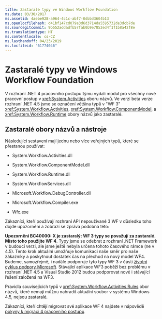```yaml
---
title: Zastaralé typy ve Windows Workflow Foundation
ms.date: 03/30/2017
ms.assetid: 4aebe928-a964-4c1c-abf7-0dbbd3604b13
ms.openlocfilehash: d41bf147cd079a3d6d3714da5595732de3dcb7de
ms.sourcegitcommit: 9b552addadfb57fab0b9e7852ed4f1f1b8a42f8e
ms.translationtype: HT
ms.contentlocale: cs-CZ
ms.lasthandoff: 04/23/2019
ms.locfileid: "61774046"
---
```

# <a name="deprecated-types-in-windows-workflow-foundation"></a>Zastaralé typy ve Windows Workflow Foundation
V rozhraní .NET 4 pracovního postupu týmu vydali modul pro všechny nové pracovní postup v <xref:System.Activities> oboru názvů. Ve verzi beta verze rozhraní .NET 4.5 jsme se označení většina typů v "WF 3" <xref:System.Workflow.Activities>, <xref:System.Workflow.ComponentModel>, a <xref:System.Workflow.Runtime> obory názvů jako zastaralé.  
  
## <a name="obsolete-namespaces-and-tools"></a>Zastaralé obory názvů a nástroje  
 Následující sestavení mají jednu nebo více veřejných typů, které se přestanou používat:  
  
- System.Workflow.Activities.dll  
  
- System.Workflow.ComponentModel.dll  
  
- System.Workflow.Runtime.dll  
  
- System.WorkflowServices.dll  
  
- Microsoft.Workflow.DebugController.dll  
  
- Microsoft.Workflow.Compiler.exe  
  
- Wfc.exe  
  
 Zákazníci, kteří používají rozhraní API nepoužívané 3 WF v důsledku toho dojde upozornění a zobrazí se zpráva podobná této:  
  
 **Upozornění BC40000: X je zastaralý: WF 3 typy se považují za zastaralé. Místo toho použijte WF 4.** Typy jsme se odebrat z rozhraní .NET Framework v budoucí verzi, ale jsme ještě nebyla určena tohoto časového rámce (ne v 4.5). Tento krok aktuální umožňuje komunikaci naše směr pro naše zákazníky a poskytnout dostatek čas na přechod na nový model WF4. Budeme, samozřejmě, i nadále podporuje tyto typy WF 3 v části [životní cyklus podpory Microsoft](https://aka.ms/MicrosoftSupportLifecycle). Stávající aplikace WF3 poběží bez problému v rozhraní .NET 4.5 a Visual Studio 2012 budou podporovat nové i stávající řešení založená na WF3.  
  
 Pravidla souvisejících typů v <xref:System.Workflow.Activities.Rules> obor názvů, které nemají můžou nahradit aktuální soubor v systému Windows 4.5, nejsou zastaralé.  
  
 Zákazníci, kteří chtějí migrovat své aplikace WF 4 najdete v nápovědě [pokyny k migraci 4 pracovního postupu](migration-guidance.md).
